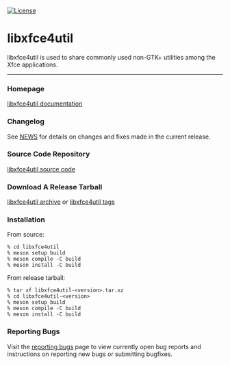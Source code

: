 [![License](https://img.shields.io/badge/License-GPL%20v2-blue.svg)](https://gitlab.xfce.org/xfce/libxfce4util/COPYING)

libxfce4util
====================

libxfce4util is used to share commonly used non-GTK+ utilities among the Xfce applications. 

----

### Homepage

[libxfce4util documentation](https://docs.xfce.org/xfce/libxfce4util/start)

### Changelog

See [NEWS](https://gitlab.xfce.org/xfce/libxfce4util/-/blob/master/NEWS) for details on changes and fixes made in the current release.

### Source Code Repository

[libxfce4util source code](https://gitlab.xfce.org/xfce/libxfce4util)

### Download A Release Tarball

[libxfce4util archive](https://archive.xfce.org/src/xfce/libxfce4util)
    or
[libxfce4util tags](https://gitlab.xfce.org/xfce/libxfce4util/-/tags)
### Installation

From source: 

    % cd libxfce4util 
    % meson setup build
    % meson compile -C build
    % meson install -C build

From release tarball:

    % tar xf libxfce4util-<version>.tar.xz
    % cd libxfce4util-<version>
    % meson setup build
    % meson compile -C build
    % meson install -C build

### Reporting Bugs

Visit the [reporting bugs](https://docs.xfce.org/xfce/libxfce4util/bugs) page to view currently open bug reports and instructions on reporting new bugs or submitting bugfixes.

